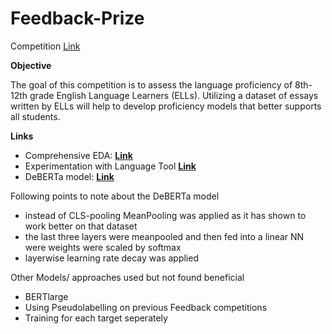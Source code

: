 # Feedback-Prize

Competition [Link](https://www.kaggle.com/competitions/feedback-prize-english-language-learning)

<b>Objective  </b>

The goal of this competition is to assess the language proficiency of 8th-12th grade English Language Learners (ELLs). Utilizing a dataset of essays written by ELLs will help to develop proficiency models that better supports all students.

<b>Links  </b>
* Comprehensive EDA: **[Link](https://github.com/pyagoubi/kaggle-Feedback-Prize/blob/main/Feedback_EDA.ipynb)**
* Experimentation with Language Tool **[Link](https://www.kaggle.com/code/pyagoubi/creating-new-features-with-language-tool)** 
* DeBERTa model: **[Link](https://github.com/pyagoubi/kaggle-Feedback-Prize/blob/main/dbb-4xmp3.ipynb)** 

Following points to note about the DeBERTa model
+ instead of CLS-pooling MeanPooling was applied as it has shown to work better on that dataset
+ the last three layers were meanpooled and then fed into a linear NN were weights were scaled by softmax
+ layerwise learning rate decay was applied

Other Models/ approaches used but not found beneficial
+ BERTlarge
+ Using Pseudolabelling on previous Feedback competitions
+ Training for each target seperately


